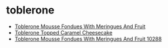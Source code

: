 # toblerone

 * [Toblerone Mousse Fondues With Meringues And Fruit](../../index/t/toblerone-mousse-fondues-with-meringues-and-fruit-10288.json)
 * [Toblerone Topped Caramel Cheesecake](../../index/t/toblerone-topped-caramel-cheesecake.json)
 * [Toblerone Mousse Fondues With Meringues And Fruit 10288](../../index/t/toblerone-mousse-fondues-with-meringues-and-fruit-10288.json)
